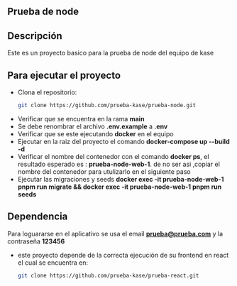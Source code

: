 ## Prueba de node

## Descripción
Este es un proyecto basico para la prueba de node del equipo de kase

## Para ejecutar el proyecto
- Clona el repositorio:
   ```bash
   git clone https://github.com/prueba-kase/prueba-node.git
- Verificar que se encuentra en la rama **main**
- Se debe renombrar el archivo **.env.example** a **.env**
- Verificar que se este ejecutando **docker** en el equipo
- Ejecutar en la raiz del proyecto el comando **docker-compose up --build -d**
- Verificar el nombre del contenedor  con el comando **docker ps**,  el resultado esperado es : **prueba-node-web-1**. de no ser asi ,copiar el nombre del contenedor para utulizarlo en el siguiente paso
- Ejecutar las migraciones y seeds **docker exec -it prueba-node-web-1 pnpm run migrate &&  docker exec -it prueba-node-web-1 pnpm run seeds**

## Dependencia
Para loguararse en el aplicativo se usa el email **prueba@prueba.com** y la contraseña **123456**

- este proyecto depende de la correcta ejecución de su frontend en react el cual se encuentra en:
   ```bash
   git clone https://github.com/prueba-kase/prueba-react.git



